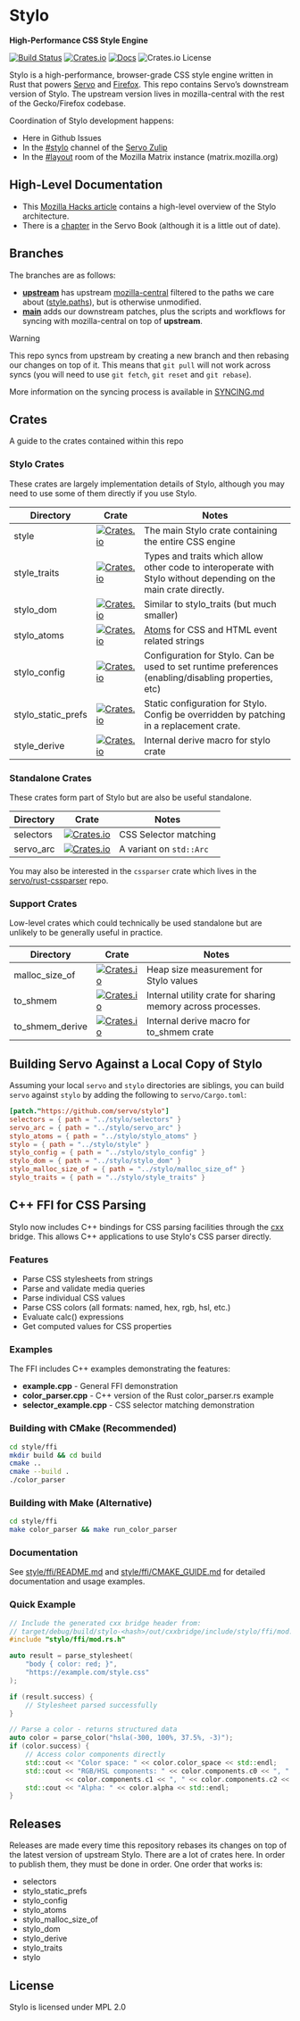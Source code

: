 Stylo
=====

**High-Performance CSS Style Engine**

[![Build Status](https://github.com/servo/stylo/actions/workflows/main.yml/badge.svg)](https://github.com/servo/stylo/actions)
[![Crates.io](https://img.shields.io/crates/v/stylo.svg)](https://crates.io/crates/stylo)
[![Docs](https://docs.rs/stylo/badge.svg)](https://docs.rs/stylo)
![Crates.io License](https://img.shields.io/crates/l/stylo)

Stylo is a high-performance, browser-grade CSS style engine written in Rust that powers [Servo](https://servo.org) and [Firefox](https://firefox.com). This repo contains Servo’s downstream version of Stylo. The upstream version lives in mozilla-central with the rest of the Gecko/Firefox codebase.

Coordination of Stylo development happens:

- Here in Github Issues
- In the [#stylo](https://servo.zulipchat.com/#narrow/channel/417109-stylo) channel of the [Servo Zulip](https://servo.zulipchat.com/)
- In the [#layout](https://chat.mozilla.org/#/room/#layout:mozilla.org) room of the Mozilla Matrix instance (matrix.mozilla.org)

## High-Level Documentation

- This [Mozilla Hacks article](https://hacks.mozilla.org/2017/08/inside-a-super-fast-css-engine-quantum-css-aka-stylo) contains a high-level overview of the Stylo architecture.
- There is a [chapter](https://book.servo.org/architecture/style.html) in the Servo Book (although it is a little out of date).

## Branches

The branches are as follows:

- [**upstream**](https://github.com/servo/style/tree/upstream) has upstream [mozilla-central](https://searchfox.org/mozilla-central/source/servo) filtered to the paths we care about ([style.paths](style.paths)), but is otherwise unmodified.
- [**main**](https://github.com/servo/style/tree/ci) adds our downstream patches, plus the scripts and workflows for syncing with mozilla-central on top of **upstream**.

> [!WARNING]
> This repo syncs from upstream by creating a new branch and then rebasing our changes on top of it. This means that `git pull` will not work across syncs (you will need to use `git fetch`, `git reset` and `git rebase`).

More information on the syncing process is available in [SYNCING.md](SYNCING.md)

## Crates

A guide to the crates contained within this repo

### Stylo Crates

These crates are largely implementation details of Stylo, although you may need to use some of them directly if you use Stylo.

| Directory          | Crate                                                                                                               | Notes                                                                                                             |
| ---                | ---                                                                                                                 | ---                                                                                                               |
| style              | [![Crates.io](https://img.shields.io/crates/v/stylo.svg)](https://crates.io/crates/stylo)                           | The main Stylo crate containing the entire CSS engine                                                             |
| style_traits       | [![Crates.io](https://img.shields.io/crates/v/stylo_traits.svg)](https://crates.io/crates/stylo_traits)             | Types and traits which allow other code to interoperate with Stylo without depending on the main crate directly.  |
| stylo_dom          | [![Crates.io](https://img.shields.io/crates/v/stylo_dom.svg)](https://crates.io/crates/stylo_dom)                   | Similar to stylo_traits (but much smaller)                                                                        |
| stylo_atoms        | [![Crates.io](https://img.shields.io/crates/v/stylo_atoms.svg)](https://crates.io/crates/stylo_atoms)               | [Atoms](https://docs.rs/string_cache/latest/string_cache/struct.Atom.html) for CSS and HTML event related strings |
| stylo_config       | [![Crates.io](https://img.shields.io/crates/v/stylo_config.svg)](https://crates.io/crates/stylo_config)             | Configuration for Stylo. Can be used to set runtime preferences (enabling/disabling properties, etc)              |
| stylo_static_prefs | [![Crates.io](https://img.shields.io/crates/v/stylo_static_prefs.svg)](https://crates.io/crates/stylo_static_prefs) | Static configuration for Stylo. Config be overridden by patching in a replacement crate.                          |
| style_derive       | [![Crates.io](https://img.shields.io/crates/v/stylo_derive.svg)](https://crates.io/crates/stylo_derive)             | Internal derive macro for stylo crate                                                                             |

### Standalone Crates

These crates form part of Stylo but are also be useful standalone.

| Directory | Crate                                                                                             | Notes                   |
| ---       | ---                                                                                               | ---                     |
| selectors | [![Crates.io](https://img.shields.io/crates/v/selectors.svg)](https://crates.io/crates/selectors) | CSS Selector matching   |
| servo_arc | [![Crates.io](https://img.shields.io/crates/v/servo_arc.svg)](https://crates.io/crates/servo_arc) | A variant on `std::Arc` |

You may also be interested in the `cssparser` crate which lives in the [servo/rust-cssparser](https://github.com/servo/rust-cssparser) repo.

### Support Crates

Low-level crates which could technically be used standalone but are unlikely to be generally useful in practice.

| Directory       | Crate                                                                                                                   | Notes                                                       |
| ---             | ---                                                                                                                     | ---                                                         |
| malloc_size_of  | [![Crates.io](https://img.shields.io/crates/v/stylo_malloc_size_of.svg)](https://crates.io/crates/stylo_malloc_size_of) | Heap size measurement for Stylo values                      |
| to_shmem        | [![Crates.io](https://img.shields.io/crates/v/to_shmem.svg)](https://crates.io/crates/to_shmem)                         | Internal utility crate for sharing memory across processes. |
| to_shmem_derive | [![Crates.io](https://img.shields.io/crates/v/to_shmem_derive.svg)](https://crates.io/crates/to_shmem_derive)           | Internal derive macro for to_shmem crate                    |

## Building Servo Against a Local Copy of Stylo

Assuming your local `servo` and `stylo` directories are siblings, you can build `servo` against `stylo` by adding the following to `servo/Cargo.toml`:

```toml
[patch."https://github.com/servo/stylo"]
selectors = { path = "../stylo/selectors" }
servo_arc = { path = "../stylo/servo_arc" }
stylo_atoms = { path = "../stylo/stylo_atoms" }
stylo = { path = "../stylo/style" }
stylo_config = { path = "../stylo/stylo_config" }
stylo_dom = { path = "../stylo/stylo_dom" }
stylo_malloc_size_of = { path = "../stylo/malloc_size_of" }
stylo_traits = { path = "../stylo/style_traits" }
```

## C++ FFI for CSS Parsing

Stylo now includes C++ bindings for CSS parsing facilities through the [cxx](https://cxx.rs/) bridge. This allows C++ applications to use Stylo's CSS parser directly.

### Features

- Parse CSS stylesheets from strings
- Parse and validate media queries
- Parse individual CSS values
- Parse CSS colors (all formats: named, hex, rgb, hsl, etc.)
- Evaluate calc() expressions
- Get computed values for CSS properties

### Examples

The FFI includes C++ examples demonstrating the features:
- **example.cpp** - General FFI demonstration
- **color_parser.cpp** - C++ version of the Rust color_parser.rs example
- **selector_example.cpp** - CSS selector matching demonstration

### Building with CMake (Recommended)

```bash
cd style/ffi
mkdir build && cd build
cmake ..
cmake --build .
./color_parser
```

### Building with Make (Alternative)

```bash
cd style/ffi
make color_parser && make run_color_parser
```

### Documentation

See [style/ffi/README.md](style/ffi/README.md) and [style/ffi/CMAKE_GUIDE.md](style/ffi/CMAKE_GUIDE.md) for detailed documentation and usage examples.

### Quick Example

```cpp
// Include the generated cxx bridge header from:
// target/debug/build/stylo-<hash>/out/cxxbridge/include/stylo/ffi/mod.rs.h
#include "stylo/ffi/mod.rs.h"

auto result = parse_stylesheet(
    "body { color: red; }",
    "https://example.com/style.css"
);

if (result.success) {
    // Stylesheet parsed successfully
}

// Parse a color - returns structured data
auto color = parse_color("hsla(-300, 100%, 37.5%, -3)");
if (color.success) {
    // Access color components directly
    std::cout << "Color space: " << color.color_space << std::endl;
    std::cout << "RGB/HSL components: " << color.components.c0 << ", " 
              << color.components.c1 << ", " << color.components.c2 << std::endl;
    std::cout << "Alpha: " << color.alpha << std::endl;
}
```

## Releases

Releases are made every time this repository rebases its changes on top of the latest version of upstream Stylo. There are a lot of crates here. In order to publish them, they must be done in order. One order that works is:

- selectors
- stylo_static_prefs
- stylo_config
- stylo_atoms
- stylo_malloc_size_of
- stylo_dom
- stylo_derive
- stylo_traits
- stylo

## License

Stylo is licensed under MPL 2.0
